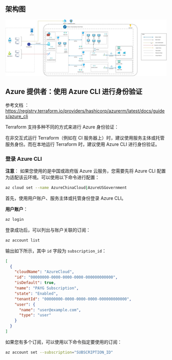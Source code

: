 ## 架构图
![架构图](./Overall%20architecture.jpg)




## Azure 提供者：使用 Azure CLI 进行身份验证

参考文档 ：https://registry.terraform.io/providers/hashicorp/azurerm/latest/docs/guides/azure_cli

Terraform 支持多种不同的方式来进行 Azure 身份验证：

在非交互式运行 Terraform（例如在 CI 服务器上）时，建议使用服务主体或托管服务身份。而在本地运行 Terraform 时，建议使用 Azure CLI 进行身份验证。

### 登录 Azure CLI

**注意**：
如果您使用的是中国或政府版 Azure 云服务，您需要先将 Azure CLI 配置为适配该云环境。可以使用以下命令进行配置：

```bash
az cloud set --name AzureChinaCloud|AzureUSGovernment
```

首先，使用用户账户、服务主体或托管身份登录 Azure CLI。

**用户账户**：

```bash
az login
```

登录成功后，可以列出与账户关联的订阅：

```bash
az account list
```

输出如下所示，其中 `id` 字段为 `subscription_id`：

```json
[
  {
    "cloudName": "AzureCloud",
    "id": "00000000-0000-0000-0000-000000000000",
    "isDefault": true,
    "name": "PAYG Subscription",
    "state": "Enabled",
    "tenantId": "00000000-0000-0000-0000-000000000000",
    "user": {
      "name": "user@example.com",
      "type": "user"
    }
  }
]
```

如果您有多个订阅，可以使用以下命令指定要使用的订阅：

```bash
az account set --subscription="SUBSCRIPTION_ID"
```
